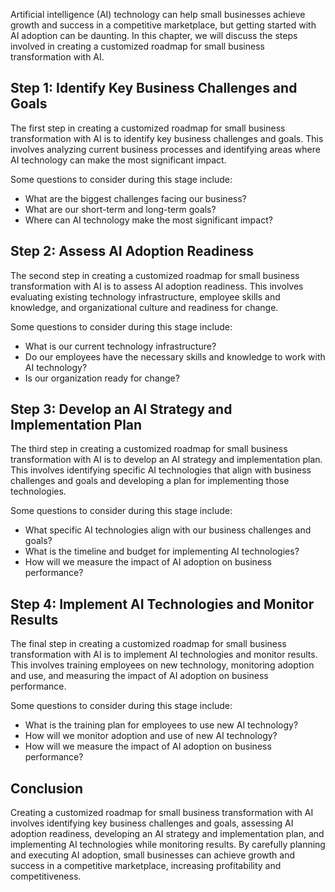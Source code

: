 
Artificial intelligence (AI) technology can help small businesses achieve growth and success in a competitive marketplace, but getting started with AI adoption can be daunting. In this chapter, we will discuss the steps involved in creating a customized roadmap for small business transformation with AI.

Step 1: Identify Key Business Challenges and Goals
--------------------------------------------------

The first step in creating a customized roadmap for small business transformation with AI is to identify key business challenges and goals. This involves analyzing current business processes and identifying areas where AI technology can make the most significant impact.

Some questions to consider during this stage include:

* What are the biggest challenges facing our business?
* What are our short-term and long-term goals?
* Where can AI technology make the most significant impact?

Step 2: Assess AI Adoption Readiness
------------------------------------

The second step in creating a customized roadmap for small business transformation with AI is to assess AI adoption readiness. This involves evaluating existing technology infrastructure, employee skills and knowledge, and organizational culture and readiness for change.

Some questions to consider during this stage include:

* What is our current technology infrastructure?
* Do our employees have the necessary skills and knowledge to work with AI technology?
* Is our organization ready for change?

Step 3: Develop an AI Strategy and Implementation Plan
------------------------------------------------------

The third step in creating a customized roadmap for small business transformation with AI is to develop an AI strategy and implementation plan. This involves identifying specific AI technologies that align with business challenges and goals and developing a plan for implementing those technologies.

Some questions to consider during this stage include:

* What specific AI technologies align with our business challenges and goals?
* What is the timeline and budget for implementing AI technologies?
* How will we measure the impact of AI adoption on business performance?

Step 4: Implement AI Technologies and Monitor Results
-----------------------------------------------------

The final step in creating a customized roadmap for small business transformation with AI is to implement AI technologies and monitor results. This involves training employees on new technology, monitoring adoption and use, and measuring the impact of AI adoption on business performance.

Some questions to consider during this stage include:

* What is the training plan for employees to use new AI technology?
* How will we monitor adoption and use of new AI technology?
* How will we measure the impact of AI adoption on business performance?

Conclusion
----------

Creating a customized roadmap for small business transformation with AI involves identifying key business challenges and goals, assessing AI adoption readiness, developing an AI strategy and implementation plan, and implementing AI technologies while monitoring results. By carefully planning and executing AI adoption, small businesses can achieve growth and success in a competitive marketplace, increasing profitability and competitiveness.
